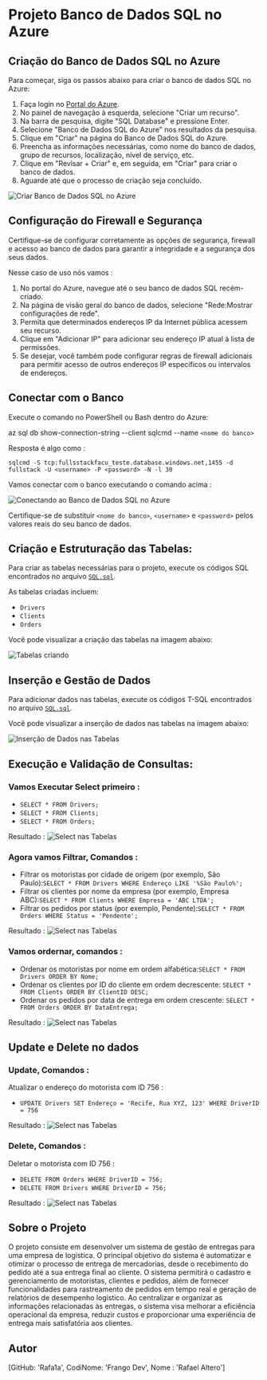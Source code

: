 # Projeto Banco de Dados SQL no Azure
 
## Criação do Banco de Dados SQL no Azure

Para começar, siga os passos abaixo para criar o banco de dados SQL no Azure:

1. Faça login no [Portal do Azure](https://portal.azure.com/).
2. No painel de navegação à esquerda, selecione "Criar um recurso".
3. Na barra de pesquisa, digite "SQL Database" e pressione Enter.
4. Selecione "Banco de Dados SQL do Azure" nos resultados da pesquisa.
5. Clique em "Criar" na página do Banco de Dados SQL do Azure.
6. Preencha as informações necessárias, como nome do banco de dados, grupo de recursos, localização, nível de serviço, etc.
7. Clique em "Revisar + Criar" e, em seguida, em "Criar" para criar o banco de dados.
8. Aguarde até que o processo de criação seja concluído.

![Criar Banco de Dados SQL no Azure](image/bancodedados_criacao.png)

## Configuração do Firewall e Segurança

Certifique-se de configurar corretamente as opções de segurança, firewall e acesso ao banco de dados para garantir a integridade e a segurança dos seus dados.

Nesse caso de uso nós vamos : 

1. No portal do Azure, navegue até o seu banco de dados SQL recém-criado.
2. Na página de visão geral do banco de dados, selecione "Rede:Mostrar configurações de rede".
3. Permita que determinados endereços IP da Internet pública acessem seu recurso.
4. Clique em "Adicionar IP" para adicionar seu endereço IP atual à lista de permissões.
5. Se desejar, você também pode configurar regras de firewall adicionais para permitir acesso de outros endereços IP específicos ou intervalos de endereços.

## Conectar com o Banco

Execute o comando no PowerShell ou Bash dentro do Azure:

az sql db show-connection-string --client sqlcmd --name `<nome do banco>`

Resposta é algo como : 

`sqlcmd -S tcp:fullsstackfacu_teste.database.windows.net,1455 -d fullstack -U <username> -P <password> -N -l 30`

Vamos conectar com o banco executando o comando acima :

![Conectando ao Banco de Dados SQL no Azure](image/conectando_banco.sql.png)

Certifique-se de substituir `<nome do banco>`, `<username>` e `<password>` pelos valores reais do seu banco de dados.

## Criação e Estruturação das Tabelas:

Para criar as tabelas necessárias para o projeto, execute os códigos SQL encontrados no arquivo [`SQL.sql`](SQL.sql).

As tabelas criadas incluem:

- `Drivers`
- `Clients`
- `Orders`

Você pode visualizar a criação das tabelas na imagem abaixo:

![Tabelas criando](image/Create_table.png)

## Inserção e Gestão de Dados

Para adicionar dados nas tabelas, execute os códigos T-SQL encontrados no arquivo [`SQL.sql`](SQL.sql).

Você pode visualizar a inserção de dados nas tabelas na imagem abaixo:

![Inserção de Dados nas Tabelas](image/INSERT_tabelas.png)

## Execução e Validação de Consultas:

### Vamos Executar Select primeiro : 

- `SELECT * FROM Drivers;`
- `SELECT * FROM Clients;`
- `SELECT * FROM Orders;`

Resultado : ![Select nas Tabelas](image/Select.png)

### Agora vamos Filtrar, Comandos : 

- Filtrar os motoristas por cidade de origem (por exemplo, São Paulo):`SELECT * FROM Drivers WHERE Endereço LIKE '%São Paulo%';`
- Filtrar os clientes por nome da empresa (por exemplo, Empresa ABC):`SELECT * FROM Clients WHERE Empresa = 'ABC LTDA';`
- Filtrar os pedidos por status (por exemplo, Pendente):`SELECT * FROM Orders WHERE Status = 'Pendente';`

Resultado : ![Select nas Tabelas](image/Filtros.png) 

### Vamos ordernar, comandos : 

- Ordenar os motoristas por nome em ordem alfabética:`SELECT * FROM Drivers ORDER BY Nome;`
- Ordenar os clientes por ID do cliente em ordem decrescente: `SELECT * FROM Clients ORDER BY ClientID DESC;`
- Ordenar os pedidos por data de entrega em ordem crescente: `SELECT * FROM Orders ORDER BY DataEntrega;`
  
Resultado : ![Select nas Tabelas](image/ORDEM.png)

## Update e Delete no dados 

### Update, Comandos : 

 Atualizar o endereço do motorista com ID 756 : 
- `UPDATE Drivers SET Endereço = 'Recife, Rua XYZ, 123' WHERE DriverID = 756`
  
Resultado : ![Select nas Tabelas](image/UPDATE.png)

### Delete, Comandos : 

 Deletar o motorista com ID 756 :
- `DELETE FROM Orders WHERE DriverID = 756;`
- `DELETE FROM Drivers WHERE DriverID = 756;`

Resultado : ![Select nas Tabelas](image/Delete.png)

## Sobre o Projeto

O projeto consiste em desenvolver um sistema de gestão de entregas para uma empresa de logística. O principal objetivo do sistema é automatizar e otimizar o processo de entrega de mercadorias, desde o recebimento do pedido até a sua entrega final ao cliente. O sistema permitirá o cadastro e gerenciamento de motoristas, clientes e pedidos, além de fornecer funcionalidades para rastreamento de pedidos em tempo real e geração de relatórios de desempenho logístico. Ao centralizar e organizar as informações relacionadas às entregas, o sistema visa melhorar a eficiência operacional da empresa, reduzir custos e proporcionar uma experiência de entrega mais satisfatória aos clientes.

## Autor

[GitHub: 'Rafa1a', CodiNome: 'Frango Dev', Nome : 'Rafael Altero']

